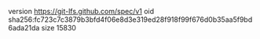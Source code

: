 version https://git-lfs.github.com/spec/v1
oid sha256:fc723c7c3879b3bfd4f06e8d3e319ed28f918f99f676d0b35aa5f9bd6ada21da
size 15830

